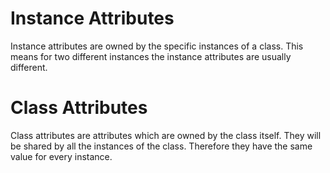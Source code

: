 # Instance Attributes
Instance attributes are owned by the specific instances of a class. 
This means for two different instances the instance attributes are usually different.

# Class Attributes
Class attributes are attributes which are owned by the class itself. They will be shared by all the instances of the class. 
Therefore they have the same value for every instance. 
